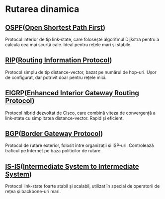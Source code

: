 # Rutarea dinamica
## [OSPF](OSPF.md)([Open Shortest Path First](https://en.wikipedia.org/wiki/Open_Shortest_Path_First))
Protocol interior de tip link-state, care folosește algoritmul Dijkstra pentru a calcula cea mai scurtă cale. Ideal pentru rețele mari și stabile.
## [RIP](RIP.md)([Routing Information Protocol](https://en.wikipedia.org/wiki/Routing_Information_Protocol))
Protocol simplu de tip distance-vector, bazat pe numărul de hop-uri. Ușor de configurat, dar potrivit doar pentru rețele mici.
## [EIGRP](EIGRP.md)([Enhanced Interior Gateway Routing Protocol](https://en.wikipedia.org/wiki/Enhanced_Interior_Gateway_Routing_Protocol))
Protocol hibrid dezvoltat de Cisco, care combină viteza de convergență a link-state cu simplitatea distance-vector. Rapid și eficient.
## [BGP](BGP.md)([Border Gateway Protocol](https://en.wikipedia.org/wiki/Border_Gateway_Protocol))
Protocol de rutare exterior, folosit între organizații și ISP-uri. Controlează traficul pe Internet pe baza politicilor de rutare.
## [IS-IS](IS-IS.md)([Intermediate System to Intermediate System](https://en.wikipedia.org/wiki/IS-IS))
Protocol link-state foarte stabil și scalabil, utilizat în special de operatorii de rețea și backbone-uri mari.
